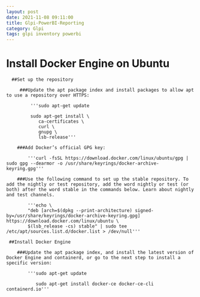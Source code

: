 ```yaml
---
layout: post
date: 2021-11-08 09:11:00
title: Glpi-PowerBI-Reporting
category: Glpi
tags: glpi inventory powerbi
---
```


# Install Docker Engine on Ubuntu
      ##Set up the repository

         ###Update the apt package index and install packages to allow apt to use a repository over HTTPS:

             '''sudo apt-get update

             sudo apt-get install \
                ca-certificates \
                curl \
                gnupg \
                lsb-release'''

        ###Add Docker’s official GPG key:

            '''curl -fsSL https://download.docker.com/linux/ubuntu/gpg | sudo gpg --dearmor -o /usr/share/keyrings/docker-archive-keyring.gpg'''

        ###Use the following command to set up the stable repository. To add the nightly or test repository, add the word nightly or test (or both) after the word stable in the commands below. Learn about nightly and test channels.

            '''echo \
            "deb [arch=$(dpkg --print-architecture) signed-by=/usr/share/keyrings/docker-archive-keyring.gpg] https://download.docker.com/linux/ubuntu \
            $(lsb_release -cs) stable" | sudo tee /etc/apt/sources.list.d/docker.list > /dev/null'''

     ##Install Docker Engine

        ###Update the apt package index, and install the latest version of Docker Engine and containerd, or go to the next step to install a specific version:

            '''sudo apt-get update

               sudo apt-get install docker-ce docker-ce-cli containerd.io'''
               
